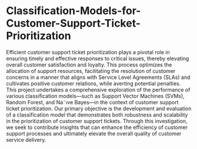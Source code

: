 # Classification-Models-for-Customer-Support-Ticket-Prioritization
Efficient customer support ticket prioritization
plays a pivotal role in ensuring timely
and effective responses to critical issues,
thereby elevating overall customer satisfaction
and loyalty. This process optimizes the
allocation of support resources, facilitating
the resolution of customer concerns in
a manner that aligns with Service Level
Agreements (SLAs) and cultivates positive
customer relations, while averting potential
penalties. This project undertakes a comprehensive
exploration of the performance
of various classification models—such as
Support Vector Machines (SVMs), Random
Forest, and Na¨ıve Bayes—in the context of
customer support ticket prioritization.
Our primary objective is the development
and evaluation of a classification model
that demonstrates both robustness and
scalability in the prioritization of customer
support tickets. Through this investigation,
we seek to contribute insights that can
enhance the efficiency of customer support
processes and ultimately elevate the overall
quality of customer service delivery.
